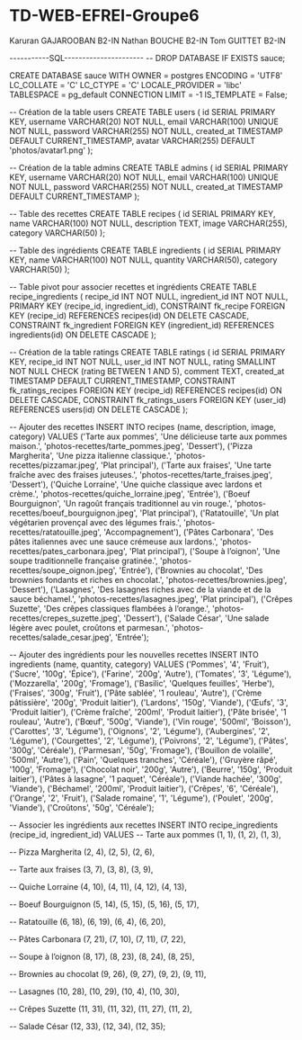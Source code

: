 # TD-WEB-EFREI-Groupe6

Karuran GAJAROOBAN B2-IN
Nathan BOUCHE B2-IN 
Tom GUITTET B2-IN


-----------SQL----------------------
-- DROP DATABASE IF EXISTS sauce;

CREATE DATABASE sauce
    WITH
    OWNER = postgres
    ENCODING = 'UTF8'
    LC_COLLATE = 'C'
    LC_CTYPE = 'C'
    LOCALE_PROVIDER = 'libc'
    TABLESPACE = pg_default
    CONNECTION LIMIT = -1
    IS_TEMPLATE = False;

-- Création de la table users
CREATE TABLE users (
    id SERIAL PRIMARY KEY, 
    username VARCHAR(20) NOT NULL,
    email VARCHAR(100) UNIQUE NOT NULL, 
    password VARCHAR(255) NOT NULL, 
    created_at TIMESTAMP DEFAULT CURRENT_TIMESTAMP, 
    avatar VARCHAR(255) DEFAULT 'photos/avatar1.png'
);

-- Création de la table admins
CREATE TABLE admins (
    id SERIAL PRIMARY KEY, 
    username VARCHAR(20) NOT NULL,
    email VARCHAR(100) UNIQUE NOT NULL,
    password VARCHAR(255) NOT NULL,
    created_at TIMESTAMP DEFAULT CURRENT_TIMESTAMP 
);

-- Table des recettes
CREATE TABLE recipes (
    id SERIAL PRIMARY KEY, 
    name VARCHAR(100) NOT NULL, 
    description TEXT, 
    image VARCHAR(255),
	category VARCHAR(50)
);

-- Table des ingrédients
CREATE TABLE ingredients (
    id SERIAL PRIMARY KEY, 
    name VARCHAR(100) NOT NULL, 
    quantity VARCHAR(50), 
    category VARCHAR(50)
);

-- Table pivot pour associer recettes et ingrédients
CREATE TABLE recipe_ingredients (
    recipe_id INT NOT NULL, 
    ingredient_id INT NOT NULL, 
    PRIMARY KEY (recipe_id, ingredient_id),
    CONSTRAINT fk_recipe FOREIGN KEY (recipe_id) REFERENCES recipes(id) ON DELETE CASCADE,
    CONSTRAINT fk_ingredient FOREIGN KEY (ingredient_id) REFERENCES ingredients(id) ON DELETE CASCADE
);

-- Création de la table ratings
CREATE TABLE ratings (
    id SERIAL PRIMARY KEY, 
    recipe_id INT NOT NULL,
    user_id INT NOT NULL, 
    rating SMALLINT NOT NULL CHECK (rating BETWEEN 1 AND 5), 
    comment TEXT,
    created_at TIMESTAMP DEFAULT CURRENT_TIMESTAMP, 
    CONSTRAINT fk_ratings_recipes FOREIGN KEY (recipe_id) REFERENCES recipes(id) ON DELETE CASCADE, 
    CONSTRAINT fk_ratings_users FOREIGN KEY (user_id) REFERENCES users(id) ON DELETE CASCADE
);

-- Ajouter des recettes
INSERT INTO recipes (name, description, image, category) VALUES
('Tarte aux pommes', 'Une délicieuse tarte aux pommes maison.', 'photos-recettes/tarte_pommes.jpeg', 'Dessert'),
('Pizza Margherita', 'Une pizza italienne classique.', 'photos-recettes/pizzamar.jpeg', 'Plat principal'),
('Tarte aux fraises', 'Une tarte fraîche avec des fraises juteuses.', 'photos-recettes/tarte_fraises.jpeg', 'Dessert'),
('Quiche Lorraine', 'Une quiche classique avec lardons et crème.', 'photos-recettes/quiche_lorraine.jpeg', 'Entrée'),
('Boeuf Bourguignon', 'Un ragoût français traditionnel au vin rouge.', 'photos-recettes/boeuf_bourguignon.jpeg', 'Plat principal'),
('Ratatouille', 'Un plat végétarien provençal avec des légumes frais.', 'photos-recettes/ratatouille.jpeg', 'Accompagnement'),
('Pâtes Carbonara', 'Des pâtes italiennes avec une sauce crémeuse aux lardons.', 'photos-recettes/pates_carbonara.jpeg', 'Plat principal'),
('Soupe à l’oignon', 'Une soupe traditionnelle française gratinée.', 'photos-recettes/soupe_oignon.jpeg', 'Entrée'),
('Brownies au chocolat', 'Des brownies fondants et riches en chocolat.', 'photos-recettes/brownies.jpeg', 'Dessert'),
('Lasagnes', 'Des lasagnes riches avec de la viande et de la sauce béchamel.', 'photos-recettes/lasagnes.jpeg', 'Plat principal'),
('Crêpes Suzette', 'Des crêpes classiques flambées à l’orange.', 'photos-recettes/crepes_suzette.jpeg', 'Dessert'),
('Salade César', 'Une salade légère avec poulet, croûtons et parmesan.', 'photos-recettes/salade_cesar.jpeg', 'Entrée');

-- Ajouter des ingrédients pour les nouvelles recettes
INSERT INTO ingredients (name, quantity, category) VALUES
('Pommes', '4', 'Fruit'),
('Sucre', '100g', 'Épice'),
('Farine', '200g', 'Autre'),
('Tomates', '3', 'Légume'),
('Mozzarella', '200g', 'Fromage'),
('Basilic', 'Quelques feuilles', 'Herbe'),
('Fraises', '300g', 'Fruit'),
('Pâte sablée', '1 rouleau', 'Autre'),
('Crème pâtissière', '200g', 'Produit laitier'),
('Lardons', '150g', 'Viande'),
('Œufs', '3', 'Produit laitier'),
('Crème fraîche', '200ml', 'Produit laitier'),
('Pâte brisée', '1 rouleau', 'Autre'),
('Bœuf', '500g', 'Viande'),
('Vin rouge', '500ml', 'Boisson'),
('Carottes', '3', 'Légume'),
('Oignons', '2', 'Légume'),
('Aubergines', '2', 'Légume'),
('Courgettes', '2', 'Légume'),
('Poivrons', '2', 'Légume'),
('Pâtes', '300g', 'Céréale'),
('Parmesan', '50g', 'Fromage'),
('Bouillon de volaille', '500ml', 'Autre'),
('Pain', 'Quelques tranches', 'Céréale'),
('Gruyère râpé', '100g', 'Fromage'),
('Chocolat noir', '200g', 'Autre'),
('Beurre', '150g', 'Produit laitier'),
('Pâtes à lasagne', '1 paquet', 'Céréale'),
('Viande hachée', '300g', 'Viande'),
('Béchamel', '200ml', 'Produit laitier'),
('Crêpes', '6', 'Céréale'),
('Orange', '2', 'Fruit'),
('Salade romaine', '1', 'Légume'),
('Poulet', '200g', 'Viande'),
('Croûtons', '50g', 'Céréale');


-- Associer les ingrédients aux recettes
INSERT INTO recipe_ingredients (recipe_id, ingredient_id) VALUES
-- Tarte aux pommes
(1, 1),
(1, 2),
(1, 3), 

-- Pizza Margherita
(2, 4),
(2, 5),
(2, 6),

-- Tarte aux fraises
(3, 7),
(3, 8),
(3, 9), 

-- Quiche Lorraine
(4, 10),
(4, 11),
(4, 12),
(4, 13),

-- Boeuf Bourguignon
(5, 14),
(5, 15),
(5, 16),
(5, 17),

-- Ratatouille
(6, 18),
(6, 19),
(6, 4),
(6, 20),

-- Pâtes Carbonara
(7, 21),
(7, 10),
(7, 11),
(7, 22),

-- Soupe à l’oignon
(8, 17),
(8, 23),
(8, 24),
(8, 25),

-- Brownies au chocolat
(9, 26),
(9, 27), 
(9, 2),
(9, 11),

-- Lasagnes
(10, 28),
(10, 29),
(10, 4),
(10, 30),

-- Crêpes Suzette
(11, 31),
(11, 32),
(11, 27),
(11, 2),

-- Salade César
(12, 33),
(12, 34),
(12, 35);